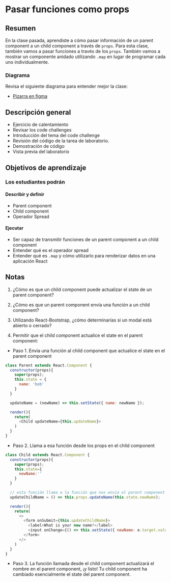 # Pasar funciones como props

## Resumen

En la clase pasada, aprendiste a cómo pasar información de un parent component a un child component a través de `props`. Para esta clase, también vamos a pasar funciones a través de los `props`. También vamos a mostrar un componente anidado utilizando `.map` en lugar de programar cada uno individualmente.

### Diagrama
Revisa el siguiente diagrama para entender mejor la clase:
- [Pizarra en figma](https://www.figma.com/design/38Q2COawjDQsnaYcsjKTEd/301-class-03)

## Descripción general

- Ejercicio de calentamiento
- Revisar los code challenges
- Introducción del tema del code challenge
- Revisión del código de la tarea de laboratorio.
- Demostración de código
- Vista previa del laboratorio

## Objetivos de aprendizaje

### Los estudiantes podrán

#### Describir y definir

- Parent component
- Child component
- Operador Spread

#### Ejecutar

- Ser capaz de transmitir funciones de un parent component a un child component
- Entender qué es el operador spread
- Entender qué es `.map` y cómo utilizarlo para renderizar datos en una aplicación React

## Notas

1. ¿Cómo es que un child component puede actualizar el state de un parent component?

1. ¿Cómo es que un parent component envía una función a un child component?

1. Utilizando React-Bootstrap, ¿cómo determinarías si un modal está abierto o cerrado?

1. Permitir que el child component actualice el state en el parent component:

  - Paso 1. Envía una función al child component que actualice el state en el parent component

  ```javaScript
  class Parent extends React.Component {
    constructor(props){
      super(props);
      this.state = {
        name: 'bob'
      }
    }

    updateName = (newName) => this.setState({ name: newName });

    render(){
      return(
        <Child updateName={this.updateName}>
      )
    }
  }
  ```

  - Paso 2. Llama a esa función desde los props en el child component
  ```javaScript
  class Child extends React.Component {
    constructor(props){
      super(props);
      this.state={
        newName:''
      }
    }

    // esta función llama a la función que nos envía el parent component con el nuevo nombre como argumento
    updateChildName = () => this.props.updateName(this.state.newName);

    render(){
      return(
        <>
          <form onSubmit={this.updateChildName}>
            <label>What is your new name?</label>
            <input onChange={() => this.setState({ newName: e.target.value })} />
          </form>
        </>
      )
    }
  }
  ```

  - Paso 3. La función llamada desde el child component actualizará el nombre en el parent component, ¡y listo! Tu child component ha cambiado esencialmente el state del parent component.
